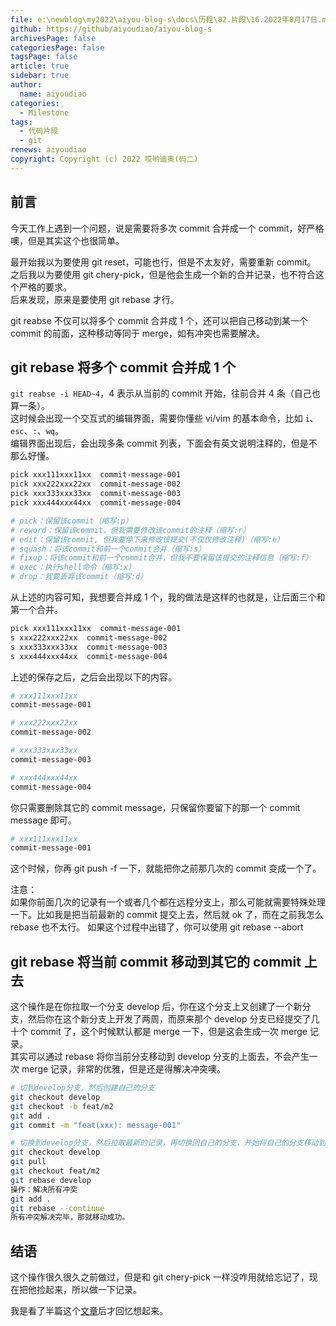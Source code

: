```yaml
---
file: e:\newblog\my2022\aiyou-blog-s\docs\历程\02.片段\16.2022年8月17日.md
github: https://github/aiyoudiao/aiyou-blog-s
archivesPage: false
categoriesPage: false
tagsPage: false
article: true
sidebar: true
author:
  name: aiyoudiao
categories:
  - Milestone
tags:
  - 代码片段
  - git
renews: aiyoudiao
copyright: Copyright (c) 2022 哎哟迪奥(码二)
---
```


## 前言

今天工作上遇到一个问题，说是需要将多次 commit 合并成一个 commit，好严格噢，但是其实这个也很简单。

最开始我以为要使用 git reset，可能也行，但是不太友好，需要重新 commit。  
之后我以为要使用 git chery-pick，但是他会生成一个新的合并记录，也不符合这个严格的要求。  
后来发现，原来是要使用 git rebase 才行。

git reabse 不仅可以将多个 commit 合并成 1 个，还可以把自己移动到某一个 commit 的前面，这种移动等同于 merge，如有冲突也需要解决。

## git rebase 将多个 commit 合并成 1 个

`git reabse -i HEAD~4`，4 表示从当前的 commit 开始，往前合并 4 条（自己也算一条）。  
这时候会出现一个交互式的编辑界面，需要你懂些 vi/vim 的基本命令，比如 `i`、`esc`、`:`、`wq`。  
编辑界面出现后，会出现多条 commit 列表，下面会有英文说明注释的，但是不那么好懂。

```bash
pick xxx111xxx11xx  commit-message-001
pick xxx222xxx22xx  commit-message-002
pick xxx333xxx33xx  commit-message-003
pick xxx444xxx44xx  commit-message-004

# pick：保留该commit（缩写:p）
# reword：保留该commit，但我需要修改该commit的注释（缩写:r）
# edit：保留该commit, 但我要停下来修改该提交(不仅仅修改注释)（缩写:e）
# squash：将该commit和前一个commit合并（缩写:s）
# fixup：将该commit和前一个commit合并，但我不要保留该提交的注释信息（缩写:f）
# exec：执行shell命令（缩写:x）
# drop：我要丢弃该commit（缩写:d）
```

从上述的内容可知，我想要合并成 1 个，我的做法是这样的也就是，让后面三个和第一个合并。

```bash
pick xxx111xxx11xx  commit-message-001
s xxx222xxx22xx  commit-message-002
s xxx333xxx33xx  commit-message-003
s xxx444xxx44xx  commit-message-004
```

上述的保存之后，之后会出现以下的内容。

```bash
# xxx111xxx11xx
commit-message-001

# xxx222xxx22xx
commit-message-002

# xxx333xxx33xx
commit-message-003

# xxx444xxx44xx
commit-message-004
```

你只需要删除其它的 commit message，只保留你要留下的那一个 commit message 即可。

```bash
# xxx111xxx11xx
commit-message-001
```

这个时候，你再 git push -f 一下，就能把你之前那几次的 commit 变成一个了。

注意：  
如果你前面几次的记录有一个或者几个都在远程分支上，那么可能就需要特殊处理一下。比如我是把当前最新的 commit 提交上去，然后就 ok 了，而在之前我怎么 rebase 也不太行。
如果这个过程中出错了，你可以使用 git rebase --abort

## git rebase 将当前 commit 移动到其它的 commit 上去

这个操作是在你拉取一个分支 develop 后，你在这个分支上又创建了一个新分支，然后你在这个新分支上开发了两周，而原来那个 develop 分支已经提交了几十个 commit 了，这个时候默认都是 merge 一下，但是这会生成一次 merge 记录。  
其实可以通过 rebase 将你当前分支移动到 develop 分支的上面去，不会产生一次 merge 记录，非常的优雅，但是还是得解决冲突噢。

```bash
# 切到develop分支，然后创建自己的分支
git checkout develop
git checkout -b feat/m2
git add .
git commit -m "feat(xxx): message-001"

# 切换到develop分支，然后拉取最新的记录，再切换回自己的分支，开始将自己的分支移动到最新的记录上，然后解决冲突，重新add、rebase continue，最后移动成功
git checkout develop
git pull
git checkout feat/m2
git rebase develop
操作：解决所有冲突
git add .
git rebase --continue
所有冲突解决完毕，那就移动成功。
```

## 结语

这个操作很久很久之前做过，但是和 git chery-pick 一样没咋用就给忘记了，现在把他捡起来，所以做一下记录。

我是看了半篇这个[文章](https://www.jianshu.com/p/4a8f4af4e803)后才回忆想起来。
